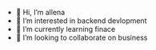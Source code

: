- 👋 Hi, I’m allena
- 👀 I’m interested in backend devlopment 
- 🌱 I’m currently learning finace
- 💞️ I’m looking to collaborate on business

<!---
smit0605/smit0605 is a ✨ special ✨ repository because its `README.md` (this file) appears on your GitHub profile.
You can click the Preview link to take a look at your changes.
--->
